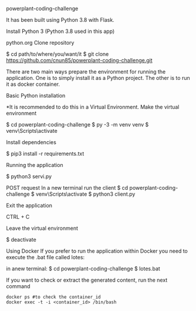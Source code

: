 powerplant-coding-challenge

It has been built using Python 3.8 with Flask.

Install Python 3 (Python 3.8 used in this app)

python.org
Clone repository

$ cd path/to/where/you/want/it
$ git clone https://github.com/cnun85/powerplant-coding-challenge.git



There are two main ways prepare the environment for running the application. One is to simply install it as a Python project. The other is to run it as docker container.

Basic Python installation

*It is recommended to do this in a Virtual Environment.
Make the virtual environment

$ cd powerplant-coding-challenge
$ py -3 -m venv venv
$ venv\Scripts\activate

Install dependencies

$ pip3 install -r requirements.txt

Running the application

$ python3 servi.py

POST request
In a new terminal run the client
$ cd powerplant-coding-challenge
$ venv\Scripts\activate
$ python3 client.py

Exit the application

CTRL + C

Leave the virtual environment

$ deactivate

Using Docker
If you prefer to run the application within Docker you need to execute the .bat file called lotes:

in anew terminal:
$ cd powerplant-coding-challenge
$ lotes.bat

If you want to check or extract the generated content, run the next command

	docker ps #to check the container_id
	docker exec -t -i <container_id> /bin/bash




